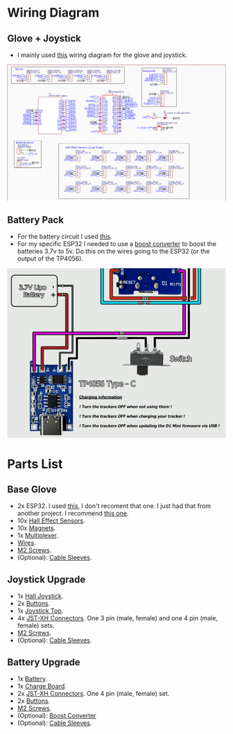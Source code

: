 # Wiring Diagram
## Glove + Joystick
* I mainly used [this](https://github.com/LucidVR/lucidgloves/wiki/Prototype-5-Wiring-Guide) wiring diagram for the glove and joystick.
<img src="https://github.com/TjadenWright/VR-Glove/blob/main/Images%20And%20Videos/GloveWiringLucas.png" alt="Glove Wiring" title="Glove Wiring" />

## Battery Pack
* For the battery circuit I used [this](https://docs.slimevr.dev/diy/tracker-schematics.html).
* For my specific ESP32 I needed to use a [boost converter](https://www.amazon.com/gp/product/B07L76KLRY/ref=ox_sc_act_title_3?smid=A1IU4FC9F8Y7P1&psc=1) to boost the batteries 3.7v to 5v. Do this on the wires going to the ESP32 (or the output of the TP4056).
<img src="https://github.com/TjadenWright/VR-Glove/blob/main/Images%20And%20Videos/ChargeCircuit.png" alt="Charge Circuit" title="Charge Circuit" />

# Parts List
## Base Glove
* 2x ESP32. I used [this](https://www.makerfabs.com/esp32-uwb-high-power-120m.html), I don't recoment that one. I just had that from another project. I recommend [this one](https://www.amazon.com/ESP-WROOM-32-Development-Microcontroller-Integrated-Compatible/dp/B0BK13HWBJ?th=1).
* 10x [Hall Effect Sensors](https://www.amazon.com/gp/aw/d/B09MSDC3GR?psc=1&ref=ppx_pop_mob_b_asin_title).
* 10x [Magnets](https://www.amazon.com/gp/aw/d/B08NZTN426?psc=1&ref=ppx_pop_mob_b_asin_title).
* 1x [Multiplexer](https://www.amazon.com/gp/aw/d/B07K7JF3HX?psc=1&ref=ppx_pop_mob_b_asin_title).
* [Wires](https://www.amazon.com/Elegoo-EL-CP-004-Multicolored-Breadboard-arduino/dp/B01EV70C78/ref=sr_1_3?dib=eyJ2IjoiMSJ9.0RNBCjSRr0tpyeak5txbX2K5iinltlK4WF-CRFcMlKtMvW06Nb1z_CeoJXYjxmhOht4G1rvVBd5kUgXwMBgdRa0bdxVvhpRpFPsEO3fUGAXOQ4Pf7VOEjBt1fcKo_t0VB8riuPT_JoUKshtJbUuy5HoAw86FT-GE27nniNswwNQ-nc3qZD5l-IadwMNiWcVmONziBtwqbRNpyNAxL9fU7EmgSi3McVjEtd0t8FrzvRU.KDiwtTP1AaA9PLRFwe6PBQrrRJLGcmzRsoZc1nj7w_M&dib_tag=se&keywords=Arduino+Wire&qid=1729963019&sr=8-3).
* [M2 Screws](https://www.amazon.com/your-orders/pop?ref=ppx_yo2dv_mob_b_pop__np_0_pp&orderId=114-8647069-4298634&lineItemId=jgsotpqpmjnsoups&shipmentId=GkJxVSkZ8&packageId=1&asin=B0B93G1H9L).
* (Optional): [Cable Sleeves](https://www.amazon.com/HERCULES-Paracord-Parachute-Black-Survival/dp/B0BD2J2DQV/ref=sr_1_9?crid=1IZN8U3271YSA&dib=eyJ2IjoiMSJ9.DJ1M9JBshmhyWnkKDqiGbRBnV9cit0cVdYRV3ALZbHBNp-ZS4NB3E6pHPcTBMIIKM5958UwUQGA37yJd9m64zb3TV7_WNADZkvij0UrRQzSgP5p9jYEyhH1um_txJjtL82mQe13NP_m9Gj5nz2c6tOA-Li_VxNpWgTyBEeIxRxS2Y3ztmbvLO5qX5vW0A5vsX3cx37NFRj25xlic2WiKtlzFBme7cabkXzOzt7c1iVrVDLtGImUmeY5w9E6NQfhbxXtoAtaLaUkUXlZm8A36Qro8NtexHkqWq2HUxGe7yBM.KF24eSUxjL8StfepP6aDEpyY9BYlwgExjSKpx6m_XOg&dib_tag=se&keywords=paracord&qid=1729963341&sprefix=paracor%2Caps%2C168&sr=8-9).


## Joystick Upgrade
* 1x [Hall Joystick](https://www.aliexpress.us/item/3256806013522128.html?spm=a2g0o.order_list.order_list_main.5.189518022KC82G&gatewayAdapt=glo2usa).
* 2x [Buttons](https://www.amazon.com/DAOKI-100Pcs-6x6x5mm-Momentary-Tactile/dp/B07X8T9D2Q/ref=sr_1_16?crid=223KZWP4V3LLQ&dib=eyJ2IjoiMSJ9.mM1hL2Wa0yy1Rlv0aRKX5FbPO8WPTWKv06JMHIpE3OJNnTvdOLzV5Gkg9cVOui3rp1QTcybEymAwUTdC03fT2D0vQNUJTSgA41VYBMr69o96SHkhyVTbHqzW7LN84rfPi0NE-qUY4l526XMdWISBBU_Sb1AmM8Vt0QQUHW4HBGKKjSEvv0evFrQSGuiXPd7pMAAvrMqv0x2jsmw6efmao3vVEzZCJixA2i8eaIoZYhQ.ZfXumC9jycFyjfJcdhznyuiRwmexbJNdo1fIgkt4X9w&dib_tag=se&keywords=buttons+electrical&qid=1729963864&sprefix=buttons+electrical%2Caps%2C152&sr=8-16).
* 1x [Joystick Top](https://www.amazon.com/Joystick-Thumbsticks-Replacement-Controller-Accessories/dp/B0C3GHDLDW/ref=sr_1_8?crid=3BU4KW9HCZLRR&dib=eyJ2IjoiMSJ9.hmEPggSrayPFENEiHrSm5XMagv_Ey41rviud2-7WzUwsiC3xj3bO7n88bt379pFo3HGeRkyUNj5hJLkTcviJlDueJWsneJJl1vNZsGdrnUrdeiNCRMVZztcpepnQWZpJshooUFwg1VHSbEGEYO8InhafIf2p0FL70L410jkDBgkaDbmj-QGr1vlqjEvi2r-LksKWQ-BEQgZ75LFXpYGSpHBkQiezesehIT034mbtjvw.Race72X_BDj9CI-0kGTXh-c8DWURifn9pNEvIkygRF0&dib_tag=se&keywords=joystick+plastic&qid=1729963973&sprefix=joystick+plastick%2Caps%2C150&sr=8-8).
* 4x [JST-XH Connectors](). One 3 pin (male, female) and one 4 pin (male, female) sets.
* [M2 Screws](https://www.amazon.com/your-orders/pop?ref=ppx_yo2dv_mob_b_pop__np_0_pp&orderId=114-8647069-4298634&lineItemId=jgsotpqpmjnsoups&shipmentId=GkJxVSkZ8&packageId=1&asin=B0B93G1H9L).
* (Optional): [Cable Sleeves](https://www.amazon.com/HERCULES-Paracord-Parachute-Black-Survival/dp/B0BD2J2DQV/ref=sr_1_9?crid=1IZN8U3271YSA&dib=eyJ2IjoiMSJ9.DJ1M9JBshmhyWnkKDqiGbRBnV9cit0cVdYRV3ALZbHBNp-ZS4NB3E6pHPcTBMIIKM5958UwUQGA37yJd9m64zb3TV7_WNADZkvij0UrRQzSgP5p9jYEyhH1um_txJjtL82mQe13NP_m9Gj5nz2c6tOA-Li_VxNpWgTyBEeIxRxS2Y3ztmbvLO5qX5vW0A5vsX3cx37NFRj25xlic2WiKtlzFBme7cabkXzOzt7c1iVrVDLtGImUmeY5w9E6NQfhbxXtoAtaLaUkUXlZm8A36Qro8NtexHkqWq2HUxGe7yBM.KF24eSUxjL8StfepP6aDEpyY9BYlwgExjSKpx6m_XOg&dib_tag=se&keywords=paracord&qid=1729963341&sprefix=paracor%2Caps%2C168&sr=8-9).

## Battery Upgrade
* 1x [Battery](https://www.amazon.com/gp/product/B078TRCNRY/ref=ox_sc_act_title_2?smid=AQ7920MIUJ04Q&psc=1).
* 1x [Charge Board](https://www.amazon.com/HiLetgo-Lithium-Battery-Charging-Protect/dp/B00LTQU2RK/ref=sr_1_4?crid=OROY54GNM43Q&dib=eyJ2IjoiMSJ9.J8XGWBajjJiBRp1o_RZ4yw5Vf3b-tK07qNYodseyXKDd8ONwuvnQ6pz7yyWHrZOyks3eO-p97UB0LqqH1eLQ4ccVuGZEUdALlYaVRUZ87Vs5E2Igwk-G5F7ry-qq7L0CquQc_wu1eLGQEuekCeTgfGEic5cdeFrVj-fYy9HFextQzuuhcgVcn_A4XJ4DQimIYyMVEXEdr-Rtz9y0trt63ivgPN6CshkGUtt2c8sDO3w.NzEbURVn7PPow5-nuaxvRNvlvvHQfc0ZHJTPxuQRUto&dib_tag=se&keywords=tp4056&qid=1729963686&sprefix=tp4056%2Caps%2C166&sr=8-4).
* 2x [JST-XH Connectors](). One 4 pin (male, female) set.
* 2x [Buttons](https://www.amazon.com/Gebildet-250VAC-Prewired-Momentary-Railway/dp/B083JWJPW5/ref=sr_1_3?crid=223KZWP4V3LLQ&dib=eyJ2IjoiMSJ9.mM1hL2Wa0yy1Rlv0aRKX5FbPO8WPTWKv06JMHIpE3OJNnTvdOLzV5Gkg9cVOui3rp1QTcybEymAwUTdC03fT2D0vQNUJTSgA41VYBMr69o96SHkhyVTbHqzW7LN84rfPi0NE-qUY4l526XMdWISBBU_Sb1AmM8Vt0QQUHW4HBGKKjSEvv0evFrQSGuiXPd7pMAAvrMqv0x2jsmw6efmao3vVEzZCJixA2i8eaIoZYhQ.ZfXumC9jycFyjfJcdhznyuiRwmexbJNdo1fIgkt4X9w&dib_tag=se&keywords=buttons+electrical&qid=1729963811&sprefix=buttons+electrical%2Caps%2C152&sr=8-3). 
* [M2 Screws](https://www.amazon.com/your-orders/pop?ref=ppx_yo2dv_mob_b_pop__np_0_pp&orderId=114-8647069-4298634&lineItemId=jgsotpqpmjnsoups&shipmentId=GkJxVSkZ8&packageId=1&asin=B0B93G1H9L).
* (Optional): [Boost Converter](https://www.amazon.com/gp/product/B07L76KLRY/ref=ox_sc_act_title_3?smid=A1IU4FC9F8Y7P1&psc=1)
* (Optional): [Cable Sleeves](https://www.amazon.com/HERCULES-Paracord-Parachute-Black-Survival/dp/B0BD2J2DQV/ref=sr_1_9?crid=1IZN8U3271YSA&dib=eyJ2IjoiMSJ9.DJ1M9JBshmhyWnkKDqiGbRBnV9cit0cVdYRV3ALZbHBNp-ZS4NB3E6pHPcTBMIIKM5958UwUQGA37yJd9m64zb3TV7_WNADZkvij0UrRQzSgP5p9jYEyhH1um_txJjtL82mQe13NP_m9Gj5nz2c6tOA-Li_VxNpWgTyBEeIxRxS2Y3ztmbvLO5qX5vW0A5vsX3cx37NFRj25xlic2WiKtlzFBme7cabkXzOzt7c1iVrVDLtGImUmeY5w9E6NQfhbxXtoAtaLaUkUXlZm8A36Qro8NtexHkqWq2HUxGe7yBM.KF24eSUxjL8StfepP6aDEpyY9BYlwgExjSKpx6m_XOg&dib_tag=se&keywords=paracord&qid=1729963341&sprefix=paracor%2Caps%2C168&sr=8-9).
